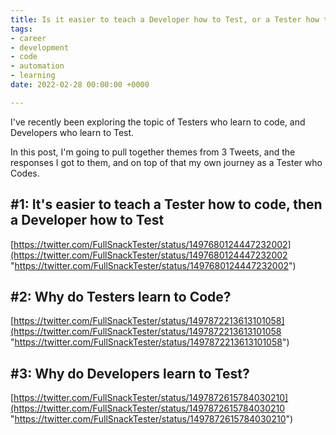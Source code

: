 ```yaml
---
title: Is it easier to teach a Developer how to Test, or a Tester how to Code?
tags:
- career
- development
- code
- automation
- learning
date: 2022-02-28 00:00:00 +0000

---
```

I've recently been exploring the topic of Testers who learn to code, and Developers who learn to Test.

In this post, I'm going to pull together themes from 3 Tweets, and the responses I got to them, and on top of that my own journey as a Tester who Codes.

## #1: It's easier to teach a Tester how to code, then a Developer how to Test

[https://twitter.com/FullSnackTester/status/1497680124447232002](https://twitter.com/FullSnackTester/status/1497680124447232002 "https://twitter.com/FullSnackTester/status/1497680124447232002")

## #2: Why do Testers learn to Code?

[https://twitter.com/FullSnackTester/status/1497872213613101058](https://twitter.com/FullSnackTester/status/1497872213613101058 "https://twitter.com/FullSnackTester/status/1497872213613101058")

## #3: Why do Developers learn to Test?

[https://twitter.com/FullSnackTester/status/1497872615784030210](https://twitter.com/FullSnackTester/status/1497872615784030210 "https://twitter.com/FullSnackTester/status/1497872615784030210")